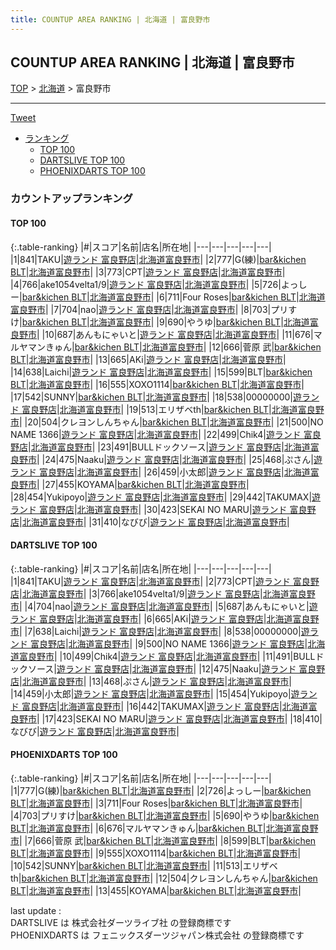 ```yaml
---
title: COUNTUP AREA RANKING | 北海道 | 富良野市
---
```

## COUNTUP AREA RANKING | 北海道 | 富良野市

[TOP](/darts/rank/) > [北海道](/darts/rank/北海道/) > 富良野市

___

<a href="https://twitter.com/share?ref_src=twsrc%5Etfw" data-text="COUNTUP AREA RANKING | 北海道富良野市" class="twitter-share-button" data-hashtags="DARTSLIVE,PHOENIXDARTS,darts,ダーツ" data-show-count="false">Tweet</a>

* [ランキング](#カウントアップランキング)
    * [TOP 100](#top-100)
    * [DARTSLIVE TOP 100](#dartslive-top-100)
    * [PHOENIXDARTS TOP 100](#phoenixdarts-top-100)

### カウントアップランキング

#### TOP 100



{:.table-ranking}
|#|スコア|名前|店名|所在地|
|---|---|---|---|---|
|1|841|<span class="rank-name-dl">TAKU</span>|<a href="https://search.dartslive.com/jp/shop/1270241c1c98ce7f0d9b047a20a7ba1e">遊ランド 富良野店</a>|<a href="/darts/rank/北海道/富良野市">北海道富良野市</a>|
|2|777|<span class="rank-name-pd">G(練)</span>|<a href="https://vs.phoenixdarts.com/jp/shop/shopDetailInfo/s_10642?s_seq=10642">bar&kichen BLT</a>|<a href="/darts/rank/北海道/富良野市">北海道富良野市</a>|
|3|773|<span class="rank-name-dl">CPT</span>|<a href="https://search.dartslive.com/jp/shop/1270241c1c98ce7f0d9b047a20a7ba1e">遊ランド 富良野店</a>|<a href="/darts/rank/北海道/富良野市">北海道富良野市</a>|
|4|766|<span class="rank-name-dl">ake1054velta1/9</span>|<a href="https://search.dartslive.com/jp/shop/1270241c1c98ce7f0d9b047a20a7ba1e">遊ランド 富良野店</a>|<a href="/darts/rank/北海道/富良野市">北海道富良野市</a>|
|5|726|<span class="rank-name-pd">よっしー</span>|<a href="https://vs.phoenixdarts.com/jp/shop/shopDetailInfo/s_10642?s_seq=10642">bar&kichen BLT</a>|<a href="/darts/rank/北海道/富良野市">北海道富良野市</a>|
|6|711|<span class="rank-name-pd">Four Roses</span>|<a href="https://vs.phoenixdarts.com/jp/shop/shopDetailInfo/s_10642?s_seq=10642">bar&kichen BLT</a>|<a href="/darts/rank/北海道/富良野市">北海道富良野市</a>|
|7|704|<span class="rank-name-dl">nao</span>|<a href="https://search.dartslive.com/jp/shop/1270241c1c98ce7f0d9b047a20a7ba1e">遊ランド 富良野店</a>|<a href="/darts/rank/北海道/富良野市">北海道富良野市</a>|
|8|703|<span class="rank-name-pd">プリすけ</span>|<a href="https://vs.phoenixdarts.com/jp/shop/shopDetailInfo/s_10642?s_seq=10642">bar&kichen BLT</a>|<a href="/darts/rank/北海道/富良野市">北海道富良野市</a>|
|9|690|<span class="rank-name-pd">やうゆ</span>|<a href="https://vs.phoenixdarts.com/jp/shop/shopDetailInfo/s_10642?s_seq=10642">bar&kichen BLT</a>|<a href="/darts/rank/北海道/富良野市">北海道富良野市</a>|
|10|687|<span class="rank-name-dl">あんもにゃいと</span>|<a href="https://search.dartslive.com/jp/shop/1270241c1c98ce7f0d9b047a20a7ba1e">遊ランド 富良野店</a>|<a href="/darts/rank/北海道/富良野市">北海道富良野市</a>|
|11|676|<span class="rank-name-pd">マルヤマンきゅん</span>|<a href="https://vs.phoenixdarts.com/jp/shop/shopDetailInfo/s_10642?s_seq=10642">bar&kichen BLT</a>|<a href="/darts/rank/北海道/富良野市">北海道富良野市</a>|
|12|666|<span class="rank-name-pd"><span class="pro-icon-pd"></span>菅原 武</span>|<a href="https://vs.phoenixdarts.com/jp/shop/shopDetailInfo/s_10642?s_seq=10642">bar&kichen BLT</a>|<a href="/darts/rank/北海道/富良野市">北海道富良野市</a>|
|13|665|<span class="rank-name-dl">AKi</span>|<a href="https://search.dartslive.com/jp/shop/1270241c1c98ce7f0d9b047a20a7ba1e">遊ランド 富良野店</a>|<a href="/darts/rank/北海道/富良野市">北海道富良野市</a>|
|14|638|<span class="rank-name-dl">Laichi</span>|<a href="https://search.dartslive.com/jp/shop/1270241c1c98ce7f0d9b047a20a7ba1e">遊ランド 富良野店</a>|<a href="/darts/rank/北海道/富良野市">北海道富良野市</a>|
|15|599|<span class="rank-name-pd">BLT</span>|<a href="https://vs.phoenixdarts.com/jp/shop/shopDetailInfo/s_10642?s_seq=10642">bar&kichen BLT</a>|<a href="/darts/rank/北海道/富良野市">北海道富良野市</a>|
|16|555|<span class="rank-name-pd">XOXO1114</span>|<a href="https://vs.phoenixdarts.com/jp/shop/shopDetailInfo/s_10642?s_seq=10642">bar&kichen BLT</a>|<a href="/darts/rank/北海道/富良野市">北海道富良野市</a>|
|17|542|<span class="rank-name-pd">SUNNY</span>|<a href="https://vs.phoenixdarts.com/jp/shop/shopDetailInfo/s_10642?s_seq=10642">bar&kichen BLT</a>|<a href="/darts/rank/北海道/富良野市">北海道富良野市</a>|
|18|538|<span class="rank-name-dl">00000000</span>|<a href="https://search.dartslive.com/jp/shop/1270241c1c98ce7f0d9b047a20a7ba1e">遊ランド 富良野店</a>|<a href="/darts/rank/北海道/富良野市">北海道富良野市</a>|
|19|513|<span class="rank-name-pd">エリザベth</span>|<a href="https://vs.phoenixdarts.com/jp/shop/shopDetailInfo/s_10642?s_seq=10642">bar&kichen BLT</a>|<a href="/darts/rank/北海道/富良野市">北海道富良野市</a>|
|20|504|<span class="rank-name-pd">クレヨンしんちゃん</span>|<a href="https://vs.phoenixdarts.com/jp/shop/shopDetailInfo/s_10642?s_seq=10642">bar&kichen BLT</a>|<a href="/darts/rank/北海道/富良野市">北海道富良野市</a>|
|21|500|<span class="rank-name-dl">NO NAME 1366</span>|<a href="https://search.dartslive.com/jp/shop/1270241c1c98ce7f0d9b047a20a7ba1e">遊ランド 富良野店</a>|<a href="/darts/rank/北海道/富良野市">北海道富良野市</a>|
|22|499|<span class="rank-name-dl">Chik4</span>|<a href="https://search.dartslive.com/jp/shop/1270241c1c98ce7f0d9b047a20a7ba1e">遊ランド 富良野店</a>|<a href="/darts/rank/北海道/富良野市">北海道富良野市</a>|
|23|491|<span class="rank-name-dl">BULLドックソース</span>|<a href="https://search.dartslive.com/jp/shop/1270241c1c98ce7f0d9b047a20a7ba1e">遊ランド 富良野店</a>|<a href="/darts/rank/北海道/富良野市">北海道富良野市</a>|
|24|475|<span class="rank-name-dl">Naaku</span>|<a href="https://search.dartslive.com/jp/shop/1270241c1c98ce7f0d9b047a20a7ba1e">遊ランド 富良野店</a>|<a href="/darts/rank/北海道/富良野市">北海道富良野市</a>|
|25|468|<span class="rank-name-dl">ぷさん</span>|<a href="https://search.dartslive.com/jp/shop/1270241c1c98ce7f0d9b047a20a7ba1e">遊ランド 富良野店</a>|<a href="/darts/rank/北海道/富良野市">北海道富良野市</a>|
|26|459|<span class="rank-name-dl">小太郎</span>|<a href="https://search.dartslive.com/jp/shop/1270241c1c98ce7f0d9b047a20a7ba1e">遊ランド 富良野店</a>|<a href="/darts/rank/北海道/富良野市">北海道富良野市</a>|
|27|455|<span class="rank-name-pd">KOYAMA</span>|<a href="https://vs.phoenixdarts.com/jp/shop/shopDetailInfo/s_10642?s_seq=10642">bar&kichen BLT</a>|<a href="/darts/rank/北海道/富良野市">北海道富良野市</a>|
|28|454|<span class="rank-name-dl">Yukipoyo</span>|<a href="https://search.dartslive.com/jp/shop/1270241c1c98ce7f0d9b047a20a7ba1e">遊ランド 富良野店</a>|<a href="/darts/rank/北海道/富良野市">北海道富良野市</a>|
|29|442|<span class="rank-name-dl">TAKUMAX</span>|<a href="https://search.dartslive.com/jp/shop/1270241c1c98ce7f0d9b047a20a7ba1e">遊ランド 富良野店</a>|<a href="/darts/rank/北海道/富良野市">北海道富良野市</a>|
|30|423|<span class="rank-name-dl">SEKAI NO MARU</span>|<a href="https://search.dartslive.com/jp/shop/1270241c1c98ce7f0d9b047a20a7ba1e">遊ランド 富良野店</a>|<a href="/darts/rank/北海道/富良野市">北海道富良野市</a>|
|31|410|<span class="rank-name-dl">なびび</span>|<a href="https://search.dartslive.com/jp/shop/1270241c1c98ce7f0d9b047a20a7ba1e">遊ランド 富良野店</a>|<a href="/darts/rank/北海道/富良野市">北海道富良野市</a>|


#### DARTSLIVE TOP 100



{:.table-ranking}
|#|スコア|名前|店名|所在地|
|---|---|---|---|---|
|1|841|<span class="rank-name-dl">TAKU</span>|<a href="https://search.dartslive.com/jp/shop/1270241c1c98ce7f0d9b047a20a7ba1e">遊ランド 富良野店</a>|<a href="/darts/rank/北海道/富良野市">北海道富良野市</a>|
|2|773|<span class="rank-name-dl">CPT</span>|<a href="https://search.dartslive.com/jp/shop/1270241c1c98ce7f0d9b047a20a7ba1e">遊ランド 富良野店</a>|<a href="/darts/rank/北海道/富良野市">北海道富良野市</a>|
|3|766|<span class="rank-name-dl">ake1054velta1/9</span>|<a href="https://search.dartslive.com/jp/shop/1270241c1c98ce7f0d9b047a20a7ba1e">遊ランド 富良野店</a>|<a href="/darts/rank/北海道/富良野市">北海道富良野市</a>|
|4|704|<span class="rank-name-dl">nao</span>|<a href="https://search.dartslive.com/jp/shop/1270241c1c98ce7f0d9b047a20a7ba1e">遊ランド 富良野店</a>|<a href="/darts/rank/北海道/富良野市">北海道富良野市</a>|
|5|687|<span class="rank-name-dl">あんもにゃいと</span>|<a href="https://search.dartslive.com/jp/shop/1270241c1c98ce7f0d9b047a20a7ba1e">遊ランド 富良野店</a>|<a href="/darts/rank/北海道/富良野市">北海道富良野市</a>|
|6|665|<span class="rank-name-dl">AKi</span>|<a href="https://search.dartslive.com/jp/shop/1270241c1c98ce7f0d9b047a20a7ba1e">遊ランド 富良野店</a>|<a href="/darts/rank/北海道/富良野市">北海道富良野市</a>|
|7|638|<span class="rank-name-dl">Laichi</span>|<a href="https://search.dartslive.com/jp/shop/1270241c1c98ce7f0d9b047a20a7ba1e">遊ランド 富良野店</a>|<a href="/darts/rank/北海道/富良野市">北海道富良野市</a>|
|8|538|<span class="rank-name-dl">00000000</span>|<a href="https://search.dartslive.com/jp/shop/1270241c1c98ce7f0d9b047a20a7ba1e">遊ランド 富良野店</a>|<a href="/darts/rank/北海道/富良野市">北海道富良野市</a>|
|9|500|<span class="rank-name-dl">NO NAME 1366</span>|<a href="https://search.dartslive.com/jp/shop/1270241c1c98ce7f0d9b047a20a7ba1e">遊ランド 富良野店</a>|<a href="/darts/rank/北海道/富良野市">北海道富良野市</a>|
|10|499|<span class="rank-name-dl">Chik4</span>|<a href="https://search.dartslive.com/jp/shop/1270241c1c98ce7f0d9b047a20a7ba1e">遊ランド 富良野店</a>|<a href="/darts/rank/北海道/富良野市">北海道富良野市</a>|
|11|491|<span class="rank-name-dl">BULLドックソース</span>|<a href="https://search.dartslive.com/jp/shop/1270241c1c98ce7f0d9b047a20a7ba1e">遊ランド 富良野店</a>|<a href="/darts/rank/北海道/富良野市">北海道富良野市</a>|
|12|475|<span class="rank-name-dl">Naaku</span>|<a href="https://search.dartslive.com/jp/shop/1270241c1c98ce7f0d9b047a20a7ba1e">遊ランド 富良野店</a>|<a href="/darts/rank/北海道/富良野市">北海道富良野市</a>|
|13|468|<span class="rank-name-dl">ぷさん</span>|<a href="https://search.dartslive.com/jp/shop/1270241c1c98ce7f0d9b047a20a7ba1e">遊ランド 富良野店</a>|<a href="/darts/rank/北海道/富良野市">北海道富良野市</a>|
|14|459|<span class="rank-name-dl">小太郎</span>|<a href="https://search.dartslive.com/jp/shop/1270241c1c98ce7f0d9b047a20a7ba1e">遊ランド 富良野店</a>|<a href="/darts/rank/北海道/富良野市">北海道富良野市</a>|
|15|454|<span class="rank-name-dl">Yukipoyo</span>|<a href="https://search.dartslive.com/jp/shop/1270241c1c98ce7f0d9b047a20a7ba1e">遊ランド 富良野店</a>|<a href="/darts/rank/北海道/富良野市">北海道富良野市</a>|
|16|442|<span class="rank-name-dl">TAKUMAX</span>|<a href="https://search.dartslive.com/jp/shop/1270241c1c98ce7f0d9b047a20a7ba1e">遊ランド 富良野店</a>|<a href="/darts/rank/北海道/富良野市">北海道富良野市</a>|
|17|423|<span class="rank-name-dl">SEKAI NO MARU</span>|<a href="https://search.dartslive.com/jp/shop/1270241c1c98ce7f0d9b047a20a7ba1e">遊ランド 富良野店</a>|<a href="/darts/rank/北海道/富良野市">北海道富良野市</a>|
|18|410|<span class="rank-name-dl">なびび</span>|<a href="https://search.dartslive.com/jp/shop/1270241c1c98ce7f0d9b047a20a7ba1e">遊ランド 富良野店</a>|<a href="/darts/rank/北海道/富良野市">北海道富良野市</a>|


#### PHOENIXDARTS TOP 100



{:.table-ranking}
|#|スコア|名前|店名|所在地|
|---|---|---|---|---|
|1|777|<span class="rank-name-pd">G(練)</span>|<a href="https://vs.phoenixdarts.com/jp/shop/shopDetailInfo/s_10642?s_seq=10642">bar&kichen BLT</a>|<a href="/darts/rank/北海道/富良野市">北海道富良野市</a>|
|2|726|<span class="rank-name-pd">よっしー</span>|<a href="https://vs.phoenixdarts.com/jp/shop/shopDetailInfo/s_10642?s_seq=10642">bar&kichen BLT</a>|<a href="/darts/rank/北海道/富良野市">北海道富良野市</a>|
|3|711|<span class="rank-name-pd">Four Roses</span>|<a href="https://vs.phoenixdarts.com/jp/shop/shopDetailInfo/s_10642?s_seq=10642">bar&kichen BLT</a>|<a href="/darts/rank/北海道/富良野市">北海道富良野市</a>|
|4|703|<span class="rank-name-pd">プリすけ</span>|<a href="https://vs.phoenixdarts.com/jp/shop/shopDetailInfo/s_10642?s_seq=10642">bar&kichen BLT</a>|<a href="/darts/rank/北海道/富良野市">北海道富良野市</a>|
|5|690|<span class="rank-name-pd">やうゆ</span>|<a href="https://vs.phoenixdarts.com/jp/shop/shopDetailInfo/s_10642?s_seq=10642">bar&kichen BLT</a>|<a href="/darts/rank/北海道/富良野市">北海道富良野市</a>|
|6|676|<span class="rank-name-pd">マルヤマンきゅん</span>|<a href="https://vs.phoenixdarts.com/jp/shop/shopDetailInfo/s_10642?s_seq=10642">bar&kichen BLT</a>|<a href="/darts/rank/北海道/富良野市">北海道富良野市</a>|
|7|666|<span class="rank-name-pd"><span class="pro-icon-pd"></span>菅原 武</span>|<a href="https://vs.phoenixdarts.com/jp/shop/shopDetailInfo/s_10642?s_seq=10642">bar&kichen BLT</a>|<a href="/darts/rank/北海道/富良野市">北海道富良野市</a>|
|8|599|<span class="rank-name-pd">BLT</span>|<a href="https://vs.phoenixdarts.com/jp/shop/shopDetailInfo/s_10642?s_seq=10642">bar&kichen BLT</a>|<a href="/darts/rank/北海道/富良野市">北海道富良野市</a>|
|9|555|<span class="rank-name-pd">XOXO1114</span>|<a href="https://vs.phoenixdarts.com/jp/shop/shopDetailInfo/s_10642?s_seq=10642">bar&kichen BLT</a>|<a href="/darts/rank/北海道/富良野市">北海道富良野市</a>|
|10|542|<span class="rank-name-pd">SUNNY</span>|<a href="https://vs.phoenixdarts.com/jp/shop/shopDetailInfo/s_10642?s_seq=10642">bar&kichen BLT</a>|<a href="/darts/rank/北海道/富良野市">北海道富良野市</a>|
|11|513|<span class="rank-name-pd">エリザベth</span>|<a href="https://vs.phoenixdarts.com/jp/shop/shopDetailInfo/s_10642?s_seq=10642">bar&kichen BLT</a>|<a href="/darts/rank/北海道/富良野市">北海道富良野市</a>|
|12|504|<span class="rank-name-pd">クレヨンしんちゃん</span>|<a href="https://vs.phoenixdarts.com/jp/shop/shopDetailInfo/s_10642?s_seq=10642">bar&kichen BLT</a>|<a href="/darts/rank/北海道/富良野市">北海道富良野市</a>|
|13|455|<span class="rank-name-pd">KOYAMA</span>|<a href="https://vs.phoenixdarts.com/jp/shop/shopDetailInfo/s_10642?s_seq=10642">bar&kichen BLT</a>|<a href="/darts/rank/北海道/富良野市">北海道富良野市</a>|


<div class="footer border-top border-gray-light mt-5 pt-3 text-right text-gray">
    last update : <span style="font-weight: italic" id="foot_last_modified"></span><br />
    DARTSLIVE は 株式会社ダーツライブ社 の登録商標です<br />
    PHOENIXDARTS は フェニックスダーツジャパン株式会社 の登録商標です<br />
</div>

<script src="https://cdnjs.cloudflare.com/ajax/libs/jquery.tablesorter/2.31.3/js/jquery.tablesorter.min.js" integrity="sha512-qzgd5cYSZcosqpzpn7zF2ZId8f/8CHmFKZ8j7mU4OUXTNRd5g+ZHBPsgKEwoqxCtdQvExE5LprwwPAgoicguNg==" crossorigin="anonymous" referrerpolicy="no-referrer"></script>
<link rel="stylesheet" href="https://cdnjs.cloudflare.com/ajax/libs/jquery.tablesorter/2.31.3/css/theme.default.min.css" integrity="sha512-wghhOJkjQX0Lh3NSWvNKeZ0ZpNn+SPVXX1Qyc9OCaogADktxrBiBdKGDoqVUOyhStvMBmJQ8ZdMHiR3wuEq8+w==" crossorigin="anonymous" referrerpolicy="no-referrer" />
<script>
$(function() {
    $(".table-ranking").tablesorter({sortList:[[0, 0]]});
    $("#foot_last_modified").text(formatDate(new Date(document.lastModified), 'yyyy-MM-dd HH:mm:ss'));
});
</script>

<script async src="https://platform.twitter.com/widgets.js" charset="utf-8"></script>